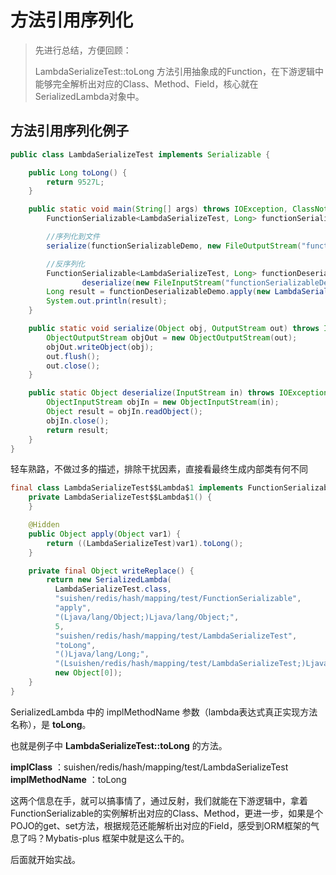 # 方法引用序列化

> 先进行总结，方便回顾：
>
> LambdaSerializeTest::toLong 方法引用抽象成的Function，在下游逻辑中能够完全解析出对应的Class、Method、Field，核心就在SerializedLambda对象中。

## 方法引用序列化例子

```java
public class LambdaSerializeTest implements Serializable {

    public Long toLong() {
        return 9527L;
    }

    public static void main(String[] args) throws IOException, ClassNotFoundException {
        FunctionSerializable<LambdaSerializeTest, Long> functionSerializableDemo = LambdaSerializeTest::toLong;

        //序列化到文件
        serialize(functionSerializableDemo, new FileOutputStream("functionSerializableDemo"));

        //反序列化
        FunctionSerializable<LambdaSerializeTest, Long> functionDeserializableDemo = (FunctionSerializable<LambdaSerializeTest, Long>)
                deserialize(new FileInputStream("functionSerializableDemo"));
        Long result = functionDeserializableDemo.apply(new LambdaSerializeTest());
        System.out.println(result);
    }

    public static void serialize(Object obj, OutputStream out) throws IOException {
        ObjectOutputStream objOut = new ObjectOutputStream(out);
        objOut.writeObject(obj);
        out.flush();
        out.close();
    }

    public static Object deserialize(InputStream in) throws IOException, ClassNotFoundException {
        ObjectInputStream objIn = new ObjectInputStream(in);
        Object result = objIn.readObject();
        objIn.close();
        return result;
    }
}
```

轻车熟路，不做过多的描述，排除干扰因素，直接看最终生成内部类有何不同

```java
final class LambdaSerializeTest$$Lambda$1 implements FunctionSerializable {
    private LambdaSerializeTest$$Lambda$1() {
    }

    @Hidden
    public Object apply(Object var1) {
        return ((LambdaSerializeTest)var1).toLong();
    }

    private final Object writeReplace() {
        return new SerializedLambda(
          LambdaSerializeTest.class, 
          "suishen/redis/hash/mapping/test/FunctionSerializable", 
          "apply", 
          "(Ljava/lang/Object;)Ljava/lang/Object;", 
          5, 
          "suishen/redis/hash/mapping/test/LambdaSerializeTest", 
          "toLong", 
          "()Ljava/lang/Long;", 
          "(Lsuishen/redis/hash/mapping/test/LambdaSerializeTest;)Ljava/lang/Long;", 
          new Object[0]);
    }
}
```

SerializedLambda 中的 implMethodName 参数（lambda表达式真正实现方法名称），是 **toLong**。

也就是例子中 **LambdaSerializeTest::toLong**  的方法。

**implClass** ：suishen/redis/hash/mapping/test/LambdaSerializeTest
**implMethodName** ：toLong

这两个信息在手，就可以搞事情了，通过反射，我们就能在下游逻辑中，拿着FunctionSerializable的实例解析出对应的Class、Method，更进一步，如果是个POJO的get、set方法，根据规范还能解析出对应的Field，感受到ORM框架的气息了吗？Mybatis-plus 框架中就是这么干的。

后面就开始实战。




